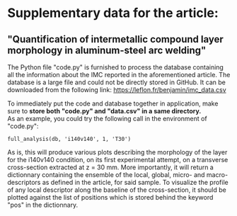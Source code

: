 # Supplementary data for the article:
## "Quantification of intermetallic compound layer morphology in aluminum-steel arc welding"

The Python file "code.py" is furnished to process the database containing all the information about the IMC reported in the aforementioned article. 
The database is a large file and could not be directly stored in GitHub. It can be downloaded from the following link: https://leflon.fr/benjamin/imc_data.csv

To immediately put the code and database together in application, make sure to **store both "code.py" and "data.csv" in a same directory.**  
As an example, you could try the following call in the environment of "code.py":

 `full_analysis(db, 'i140v140', 1, 'T30')`
 
As is, this will produce various plots describing the morphology of the layer for the i140v140 condition, on its first experimental attempt, on a transverse cross-section extracted at z = 30 mm. 
More importantly, it will return a dictionnary containing the ensemble of the local, global, micro- and macro-descriptors as defined in the article, for said sample.
To visualize the profile of any local descriptor along the baseline of the cross-section, it should be plotted against the list of positions which is stored behind the keyword "pos" in the dictionnary.
